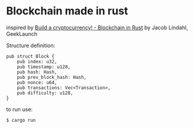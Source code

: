 # Blockchain made in rust
inspired by [Build a cryptocurrency! - Blockchain in Rust](https://github.com/GeekLaunch/blockchain-rust) by Jacob Lindahl, GeekLaunch

Structure definition:

    pub struct Block {
        pub index: u32,
        pub timestamp: u128,
        pub hash: Hash,
        pub prev_block_hash: Hash,
        pub nonce: u64, 
        pub transactions: Vec<Transaction>, 
        pub difficulty: u128,
    }


to run use:

    $ cargo run 
